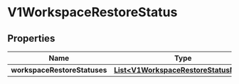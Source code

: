 # V1WorkspaceRestoreStatus

## Properties
Name | Type | Description | Notes
------------ | ------------- | ------------- | -------------
**workspaceRestoreStatuses** | [**List&lt;V1WorkspaceRestoreStatusMeta&gt;**](V1WorkspaceRestoreStatusMeta.md) |  |  [optional]
